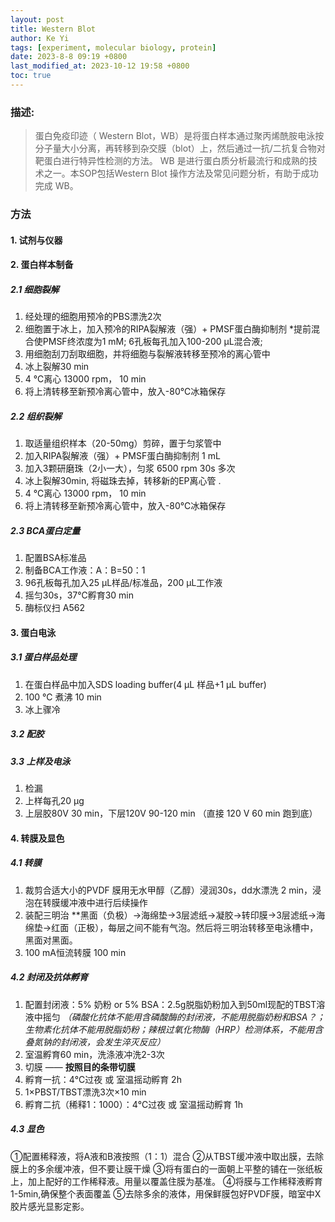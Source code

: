 ```yaml
---
layout: post
title: Western Blot
author: Ke Yi
tags: [experiment, molecular biology, protein]
date: 2023-8-8 09:19 +0800
last_modified_at: 2023-10-12 19:58 +0800
toc: true
---
```


### 描述:
>蛋白免疫印迹（ Western Blot，WB）是将蛋白样本通过聚丙烯酰胺电泳按分子量大小分离，再转移到杂交膜（blot）上，然后通过一抗/二抗复合物对靶蛋白进行特异性检测的方法。 WB 是进行蛋白质分析最流行和成熟的技术之一。本SOP包括Western Blot 操作方法及常见问题分析，有助于成功完成 WB。

### 方法
#### 1. 试剂与仪器

#### 2. 蛋白样本制备
##### 2.1 细胞裂解
1) 经处理的细胞用预冷的PBS漂洗2次
2) 细胞置于冰上，加入预冷的RIPA裂解液（强）+ PMSF蛋白酶抑制剂
*提前混合使PMSF终浓度为1 mM;
6孔板每孔加入100-200 µL混合液;
3) 用细胞刮刀刮取细胞，并将细胞与裂解液转移至预冷的离心管中
4) 冰上裂解30 min
5) 4 ℃离心 13000 rpm， 10 min
6) 将上清转移至新预冷离心管中，放入-80℃冰箱保存


##### 2.2 组织裂解
1) 取适量组织样本（20-50mg）剪碎，置于匀浆管中
2) 加入RIPA裂解液（强）+ PMSF蛋白酶抑制剂 1 mL
3) 加入3颗研磨珠（2小一大），匀浆 6500 rpm 30s 多次
4) 冰上裂解30min, 将磁珠去掉，转移新的EP离心管 .
5) 4 ℃离心 13000 rpm， 10 min
6) 将上清转移至新预冷离心管中，放入-80℃冰箱保存

##### 2.3 BCA蛋白定量
1) 配置BSA标准品
2) 制备BCA工作液：A：B=50：1
3) 96孔板每孔加入25 µL样品/标准品，200 µL工作液
4) 摇匀30s，37℃孵育30 min
5) 酶标仪扫 A562

#### 3. 蛋白电泳
##### 3.1 蛋白样品处理
1) 在蛋白样品中加入SDS loading buffer(4 µL 样品+1 µL buffer)
2) 100 ℃ 煮沸 10 min
3) 冰上骤冷

##### 3.2 配胶

##### 3.3 上样及电泳
1) 检漏
2) 上样每孔20 µg
3) 上层胶80V 30 min，下层120V 90-120 min
（直接 120 V 60 min 跑到底）

#### 4. 转膜及显色

##### 4.1 转膜
1) 裁剪合适大小的PVDF 膜用无水甲醇（乙醇）浸润30s，dd水漂洗 2 min，浸泡在转膜缓冲液中进行后续操作
2) 装配三明治
**黑面（负极）→海绵垫→3层滤纸→凝胶→转印膜→3层滤纸→海绵垫→红面（正极），每层之间不能有气泡。然后将三明治转移至电泳槽中，黑面对黑面。
3) 100 mA恒流转膜 100 min

##### 4.2 封闭及抗体孵育
1) 配置封闭液：5% 奶粉 or 5% BSA：2.5g脱脂奶粉加入到50ml现配的TBST溶液中摇匀
*（磷酸化抗体不能用含磷酸酶的封闭液，不能用脱脂奶粉和BSA？；生物素化抗体不能用脱脂奶粉；辣根过氧化物酶（HRP）检测体系，不能用含叠氮钠的封闭液，会发生淬灭反应）*
2) 室温孵育60 min，洗涤液冲洗2-3次
3) 切膜 —— **按照目的条带切膜**
4) 孵育一抗：4℃过夜 或 室温摇动孵育 2h
5) 1×PBST/TBST漂洗3次×10 min
6) 孵育二抗（稀释1：1000）：4℃过夜 或 室温摇动孵育 1h

##### 4.3 显色
①配置稀释液，将A液和B液按照（1：1）混合
②从TBST缓冲液中取出膜，去除膜上的多余缓冲液，但不要让膜干燥
③将有蛋白的一面朝上平整的铺在一张纸板上，加上配好的工作稀释液。用量以覆盖住膜为基准。
④将膜与工作稀释液孵育1-5min,确保整个表面覆盖
⑤去除多余的液体，用保鲜膜包好PVDF膜，暗室中X胶片感光显影定影。
